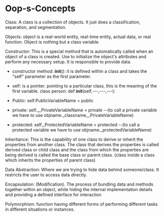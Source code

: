 # Oop-s-Concepts

Class: A class is a collection of objects. It just does a classification, separation, and segmentation.

Objects: object is a real-world entity, real-time entity, actual data, or real function. Object is nothing but a class variable.

Constructor: This is a special method that is automatically called when an object of a class is created. Use to initialize the object's attributes and perform any necessary setup. It is responsible to provide data.
- constructor method:  __init__():  it is defined within a class and takes the "self" parameter as the first parameter.
- self: is a pointer. pointing to a particular class, this is the meaning of the first variable.
  class person:
      def __init__(self,---,---,---):

- Public: self.PublicVariableName = public
- private: self.__PrivateVariableName = private --(to call a private variable we have to use objname._classname__PrivateVariableName)
- protected: self._ProtectedVariableName = protected  --(to call a protected variable we have to use objname._protectedVariableName)

Inheritance: This is the capability of one class to derive or inherit the properties from another class. The class that derives the properties is called derived class or child class and the class from which the properties are being derived is called the base class or parent class. (class inside a class which inherits the properties of parent class)

Data Abstraction: Where we are trying to hide data behind someone/class. It restricts the user to access data directly.

Encapsulation: (Modification). The process of bundling data and methods together within an object, while hiding the internal implementation details and providing a defined interface for interaction

Polymorphism: function having different forms of performing different tasks in different situations or instances.
